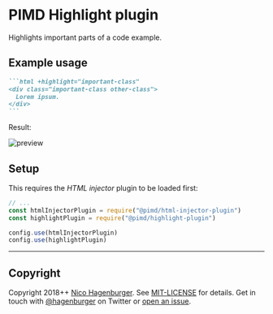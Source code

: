 # PIMD Highlight plugin

Highlights important parts of a code example.

## Example usage

````markdown +highlight=/\+highlight.+/
```html +highlight="important-class"
<div class="important-class other-class">
  Lorem ipsum.
</div>
```
````

Result:

![preview](https://user-images.githubusercontent.com/103399/44298223-763e4800-a2df-11e8-83af-32fc8637a760.png)

## Setup

This requires the _HTML injector_ plugin to be loaded first:

```javascript
// ...
const htmlInjectorPlugin = require("@pimd/html-injector-plugin")
const highlightPlugin = require("@pimd/highlight-plugin")

config.use(htmlInjectorPlugin)
config.use(highlightPlugin)
```

---

## Copyright

Copyright 2018++ [Nico Hagenburger](https://www.hagenburger.net). See
[MIT-LICENSE](MIT-LICENSE) for details. Get in touch with
[@hagenburger](https://twitter.com/hagenburger) on Twitter or
[open an issue](https://github.com/hagenburger/pimd/issues/new).
